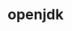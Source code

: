 ---
title: "openjdk"
layout: cache
categories: [package, develop-2023-06-11]
meta: {"versions": ["1.8.0_191-b12", "1.8.0_265-b01", "11.0.17_8", "17.0.5_8"], "compilers": ["gcc@=11.1.0", "gcc@=11.3.0", "gcc@=7.3.1", "gcc@=7.5.0", "oneapi@=2023.1.0"], "oss": ["amzn2", "ubuntu18.04", "ubuntu20.04", "ubuntu22.04"], "platforms": ["linux"], "targets": ["aarch64", "neoverse_n1", "ppc64le", "x86_64", "x86_64_v3"], "stacks": ["aws-ahug", "aws-ahug-aarch64", "aws-isc", "aws-isc-aarch64", "build_systems", "e4s", "e4s-oneapi", "e4s-power", "ml-linux-x86_64-cpu", "ml-linux-x86_64-cuda", "ml-linux-x86_64-rocm", "root"], "num_specs": 14, "num_specs_by_stack": {"e4s": 1, "root": 14, "ml-linux-x86_64-rocm": 1, "ml-linux-x86_64-cpu": 1, "ml-linux-x86_64-cuda": 1, "e4s-oneapi": 1, "e4s-power": 1, "aws-isc-aarch64": 6, "aws-isc": 3, "build_systems": 1, "aws-ahug-aarch64": 2, "aws-ahug": 1}}
spec_details: [{"hash": "pd3yi3dyanbcnjztjc7h3jtu6rgf4xcu", "compiler": "gcc@=11.1.0", "versions": ["11.0.17_8"], "os": "ubuntu20.04", "platform": "linux", "target": "x86_64_v3", "variants": ["build_system=generic"], "stacks": ["e4s", "root"], "size": "-", "tarball": "https://binaries.spack.io/releases/develop-2023-06-11/build_cache/linux-ubuntu20.04-x86_64_v3/gcc-11.1.0/openjdk-11.0.17_8/linux-ubuntu20.04-x86_64_v3-gcc-11.1.0-openjdk-11.0.17_8-pd3yi3dyanbcnjztjc7h3jtu6rgf4xcu.spack"}, {"hash": "2xrvl5g5wcmop657pld6dgw57vgnceec", "compiler": "gcc@=11.3.0", "versions": ["11.0.17_8"], "os": "ubuntu22.04", "platform": "linux", "target": "x86_64_v3", "variants": ["build_system=generic"], "stacks": ["ml-linux-x86_64-rocm", "root", "ml-linux-x86_64-cpu", "ml-linux-x86_64-cuda"], "size": "-", "tarball": "https://binaries.spack.io/releases/develop-2023-06-11/build_cache/linux-ubuntu22.04-x86_64_v3/gcc-11.3.0/openjdk-11.0.17_8/linux-ubuntu22.04-x86_64_v3-gcc-11.3.0-openjdk-11.0.17_8-2xrvl5g5wcmop657pld6dgw57vgnceec.spack"}, {"hash": "7krwgidlc4owvwhdwewweflu3joxbasf", "compiler": "oneapi@=2023.1.0", "versions": ["11.0.17_8"], "os": "ubuntu20.04", "platform": "linux", "target": "x86_64", "variants": ["build_system=generic"], "stacks": ["root", "e4s-oneapi"], "size": "-", "tarball": "https://binaries.spack.io/releases/develop-2023-06-11/build_cache/linux-ubuntu20.04-x86_64/oneapi-2023.1.0/openjdk-11.0.17_8/linux-ubuntu20.04-x86_64-oneapi-2023.1.0-openjdk-11.0.17_8-7krwgidlc4owvwhdwewweflu3joxbasf.spack"}, {"hash": "me4v5jhgrph6zindajzwm3a2oeeg3sop", "compiler": "gcc@=11.1.0", "versions": ["11.0.17_8"], "os": "ubuntu20.04", "platform": "linux", "target": "ppc64le", "variants": ["build_system=generic"], "stacks": ["e4s-power", "root"], "size": "-", "tarball": "https://binaries.spack.io/releases/develop-2023-06-11/build_cache/linux-ubuntu20.04-ppc64le/gcc-11.1.0/openjdk-11.0.17_8/linux-ubuntu20.04-ppc64le-gcc-11.1.0-openjdk-11.0.17_8-me4v5jhgrph6zindajzwm3a2oeeg3sop.spack"}, {"hash": "6po2xm3uukxubeln6by3f6s4etew4or5", "compiler": "gcc@=7.3.1", "versions": ["1.8.0_191-b12"], "os": "amzn2", "platform": "linux", "target": "aarch64", "variants": ["build_system=generic"], "stacks": ["root", "aws-isc-aarch64"], "size": "-", "tarball": "https://binaries.spack.io/releases/develop-2023-06-11/build_cache/linux-amzn2-aarch64/gcc-7.3.1/openjdk-1.8.0_191-b12/linux-amzn2-aarch64-gcc-7.3.1-openjdk-1.8.0_191-b12-6po2xm3uukxubeln6by3f6s4etew4or5.spack"}, {"hash": "jbj6cm7m5zpzqjtpqpsuflqdu5vebivl", "compiler": "gcc@=7.3.1", "versions": ["11.0.17_8"], "os": "amzn2", "platform": "linux", "target": "x86_64_v3", "variants": ["build_system=generic"], "stacks": ["aws-isc", "root"], "size": "-", "tarball": "https://binaries.spack.io/releases/develop-2023-06-11/build_cache/linux-amzn2-x86_64_v3/gcc-7.3.1/openjdk-11.0.17_8/linux-amzn2-x86_64_v3-gcc-7.3.1-openjdk-11.0.17_8-jbj6cm7m5zpzqjtpqpsuflqdu5vebivl.spack"}, {"hash": "376ipstocbse3xlhyionuundlm4xvw23", "compiler": "gcc@=7.5.0", "versions": ["11.0.17_8"], "os": "ubuntu18.04", "platform": "linux", "target": "x86_64_v3", "variants": ["build_system=generic"], "stacks": ["root", "build_systems"], "size": "-", "tarball": "https://binaries.spack.io/releases/develop-2023-06-11/build_cache/linux-ubuntu18.04-x86_64_v3/gcc-7.5.0/openjdk-11.0.17_8/linux-ubuntu18.04-x86_64_v3-gcc-7.5.0-openjdk-11.0.17_8-376ipstocbse3xlhyionuundlm4xvw23.spack"}, {"hash": "cf5jvfjrx6jwcy3jc4x5adrjkbdkccnp", "compiler": "gcc@=7.3.1", "versions": ["11.0.17_8"], "os": "amzn2", "platform": "linux", "target": "neoverse_n1", "variants": ["build_system=generic"], "stacks": ["root", "aws-isc-aarch64"], "size": "-", "tarball": "https://binaries.spack.io/releases/develop-2023-06-11/build_cache/linux-amzn2-neoverse_n1/gcc-7.3.1/openjdk-11.0.17_8/linux-amzn2-neoverse_n1-gcc-7.3.1-openjdk-11.0.17_8-cf5jvfjrx6jwcy3jc4x5adrjkbdkccnp.spack"}, {"hash": "m6y5zvmbrb34oocy55ic25tyi6uab4aa", "compiler": "gcc@=7.3.1", "versions": ["17.0.5_8"], "os": "amzn2", "platform": "linux", "target": "aarch64", "variants": ["build_system=generic"], "stacks": ["root", "aws-isc-aarch64", "aws-ahug-aarch64"], "size": "-", "tarball": "https://binaries.spack.io/releases/develop-2023-06-11/build_cache/linux-amzn2-aarch64/gcc-7.3.1/openjdk-17.0.5_8/linux-amzn2-aarch64-gcc-7.3.1-openjdk-17.0.5_8-m6y5zvmbrb34oocy55ic25tyi6uab4aa.spack"}, {"hash": "fno3imyvnprvyaubkmk247k25xrsda3f", "compiler": "gcc@=7.3.1", "versions": ["1.8.0_265-b01"], "os": "amzn2", "platform": "linux", "target": "x86_64_v3", "variants": ["build_system=generic"], "stacks": ["aws-isc", "root"], "size": "-", "tarball": "https://binaries.spack.io/releases/develop-2023-06-11/build_cache/linux-amzn2-x86_64_v3/gcc-7.3.1/openjdk-1.8.0_265-b01/linux-amzn2-x86_64_v3-gcc-7.3.1-openjdk-1.8.0_265-b01-fno3imyvnprvyaubkmk247k25xrsda3f.spack"}, {"hash": "l4cngau2l2a2l45df4njd57bcqxxg6fo", "compiler": "gcc@=7.3.1", "versions": ["11.0.17_8"], "os": "amzn2", "platform": "linux", "target": "aarch64", "variants": ["build_system=generic"], "stacks": ["root", "aws-isc-aarch64"], "size": "-", "tarball": "https://binaries.spack.io/releases/develop-2023-06-11/build_cache/linux-amzn2-aarch64/gcc-7.3.1/openjdk-11.0.17_8/linux-amzn2-aarch64-gcc-7.3.1-openjdk-11.0.17_8-l4cngau2l2a2l45df4njd57bcqxxg6fo.spack"}, {"hash": "hm2pybonnj3bocdbpzrpncwipmqas6jl", "compiler": "gcc@=7.3.1", "versions": ["17.0.5_8"], "os": "amzn2", "platform": "linux", "target": "neoverse_n1", "variants": ["build_system=generic"], "stacks": ["root", "aws-isc-aarch64", "aws-ahug-aarch64"], "size": "-", "tarball": "https://binaries.spack.io/releases/develop-2023-06-11/build_cache/linux-amzn2-neoverse_n1/gcc-7.3.1/openjdk-17.0.5_8/linux-amzn2-neoverse_n1-gcc-7.3.1-openjdk-17.0.5_8-hm2pybonnj3bocdbpzrpncwipmqas6jl.spack"}, {"hash": "jsazbc444yy4ju4otj27mm6moxjxdzpv", "compiler": "gcc@=7.3.1", "versions": ["1.8.0_191-b12"], "os": "amzn2", "platform": "linux", "target": "neoverse_n1", "variants": ["build_system=generic"], "stacks": ["root", "aws-isc-aarch64"], "size": "-", "tarball": "https://binaries.spack.io/releases/develop-2023-06-11/build_cache/linux-amzn2-neoverse_n1/gcc-7.3.1/openjdk-1.8.0_191-b12/linux-amzn2-neoverse_n1-gcc-7.3.1-openjdk-1.8.0_191-b12-jsazbc444yy4ju4otj27mm6moxjxdzpv.spack"}, {"hash": "7zbivcxboqoh3k77qdwaasd2eqsuy7ef", "compiler": "gcc@=7.3.1", "versions": ["17.0.5_8"], "os": "amzn2", "platform": "linux", "target": "x86_64_v3", "variants": ["build_system=generic"], "stacks": ["aws-ahug", "aws-isc", "root"], "size": "-", "tarball": "https://binaries.spack.io/releases/develop-2023-06-11/build_cache/linux-amzn2-x86_64_v3/gcc-7.3.1/openjdk-17.0.5_8/linux-amzn2-x86_64_v3-gcc-7.3.1-openjdk-17.0.5_8-7zbivcxboqoh3k77qdwaasd2eqsuy7ef.spack"}]
---